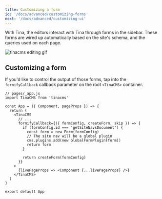 ```yaml
---
title: Customizing a form
id: '/docs/advanced/customizing-forms'
next: '/docs/advanced/customizing-ui'
---
```


With Tina, the editors interact with Tina through forms in the sidebar. These forms are wired up automatically based on the site's schema, and the queries used on each page.

![tinacms editing gif](/gif/tina-nextjs.gif)

## Customizing a form

If you'd like to control the output of those forms, tap into the `formifyCallback` callback parameter on the root `<TinaCMS>` container.

```tsx
// pages/_app.js
import TinaCMS from 'tinacms'

const App = ({ Component, pageProps }) => {
  return (
    <TinaCMS
      // ...
      formifyCallback={({ formConfig, createForm, skip }) => {
        if (formConfig.id === 'getSiteNavsDocument') {
          const form = new Form(formConfig)
          // The site nav will be a global plugin
          cms.plugins.add(new GlobalFormPlugin(form))
          return form
        }

        return createForm(formConfig)
      }}
    >
      {livePageProps => <Component {...livePageProps} />}
    </TinaCMS>
  )
}

export default App
```
